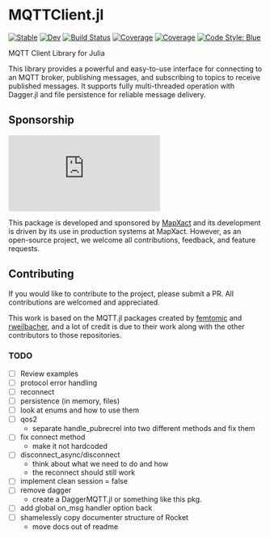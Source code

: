 # MQTTClient.jl

[![Stable](https://img.shields.io/badge/docs-stable-blue.svg)](https://NickMcSweeney.github.io/MQTTClient.jl/stable/)
[![Dev](https://img.shields.io/badge/docs-dev-blue.svg)](https://NickMcSweeney.github.io/MQTTClient.jl/dev/)
[![Build Status](https://github.com/NickMcSweeney/MQTTClient.jl/actions/workflows/CI.yml/badge.svg?branch=main)](https://github.com/NickMcSweeney/MQTTClient.jl/actions/workflows/CI.yml?query=branch%3Amain)
[![Coverage](https://codecov.io/gh/NickMcSweeney/MQTTClient.jl/branch/main/graph/badge.svg)](https://codecov.io/gh/NickMcSweeney/MQTTClient.jl)
[![Coverage](https://coveralls.io/repos/github/NickMcSweeney/MQTTClient.jl/badge.svg?branch=main)](https://coveralls.io/github/NickMcSweeney/MQTTClient.jl?branch=main)
[![Code Style: Blue](https://img.shields.io/badge/code%20style-blue-4495d1.svg)](https://github.com/invenia/BlueStyle)

MQTT Client Library for Julia

This library provides a powerful and easy-to-use interface for connecting to an MQTT broker, publishing messages, and subscribing to topics to receive published messages. It supports fully multi-threaded operation with Dagger.jl and file persistence for reliable message delivery.

## Sponsorship
![sponsor logo](https://www.volkerwessels.com/dynamics/modules/SFIL0200/view.php?fil_Id=366300&thumb_nr=26)

This package is developed and sponsored by [MapXact](https://mapxact.com/) and its development is driven by its use in production systems at MapXact. However, as an open-source project, we welcome all contributions, feedback, and feature requests.

## Contributing

If you would like to contribute to the project, please submit a PR. All contributions are welcomed and appreciated.

This work is based on the MQTT.jl packages created by [femtomic](https://github.com/femtomc/MQTT.jl) and [rweilbacher](https://github.com/rweilbacher/MQTT.jl), and a lot of credit is due to their work along with the other contributors to those repositories.

### TODO

- [ ] Review examples
- [ ] protocol error handling
- [ ] reconnect
- [ ] persistence (in memory, files)
- [ ] look at enums and how to use them
- [ ] qos2 
    * separate handle_pubrecrel into two different methods and fix them
- [ ] fix connect method
    * make it not hardcoded
- [ ] disconnect_async/disconnect
    * think about what we need to do and how
    * the reconnect should still work
- [ ] implement clean session = false
- [ ] remove dagger
    * create a DaggerMQTT.jl or something like this pkg.
- [ ] add global on_msg handler option back
- [ ] shamelessly copy documenter structure of Rocket
    * move docs out of readme